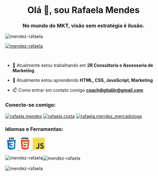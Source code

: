 <h1 align="center">Olá 👋, sou Rafaela Mendes</h1>
<h3 align="center">No mundo do MKT, visão sem estratégia é ilusão.</h3>

<p align="left"> <img src="https://komarev.com/ghpvc/?username=mendez-rafaela&label=Profile%20views&color=0e75b6&style=flat" alt="mendez-rafaela" /> </p>

<p align="left"> <a href="https://github.com/ryo-ma/github-profile-trophy"><img src="https://github-profile-trophy.vercel.app/?username=mendez-rafaela" alt="mendez-rafaela" /></a> </p>

<p align="left"> <a href="https://twitter.com/" target="blank"><img src="https://img.shields.io/twitter/follow/?logo=twitter&style=for-the-badge" alt="" /></a> </p>

- 🔭 Atualmente estou trabalhando em **2R Consultoria e Assessoria de Marketing**

- 🌱 Atualmente estou aprendendo **HTML, CSS, JavaScript, Marketing**

- 📫 Como entrar em contato comigo **coachdigitaliir@gmail.com**

<h3 align="left">Conecte-se comigo:</h3>
<p align="left">
<a href="https://linkedin.com/in/rafaela mendes" target="blank"><img align="center" src="https://raw.githubusercontent.com/rahuldkjain/github-profile-readme-generator/master/src/images/icons/Social/linked-in-alt.svg" alt="rafaela mendes" height="30" width="40" /></a>
<a href="https://fb.com/rafaela costa" target="blank"><img align="center" src="https://raw.githubusercontent.com/rahuldkjain/github-profile-readme-generator/master/src/images/icons/Social/facebook.svg" alt="rafaela costa" height="30" width="40" /></a>
<a href="https://instagram.com/rafaela.mendez_mercadologa" target="blank"><img align="center" src="https://raw.githubusercontent.com/rahuldkjain/github-profile-readme-generator/master/src/images/icons/Social/instagram.svg" alt="rafaela.mendez_mercadologa" height="30" width="40" /></a>
</p>

<h3 align="left">Idiomas e Ferramentas:</h3>
<p align="left"> <a href="https://www.w3schools.com/css/" target="_blank" rel="noreferrer"> <img src="https://raw.githubusercontent.com/devicons/devicon/master/icons/css3/css3-original-wordmark.svg" alt="css3" width="40" height="40"/> </a> <a href="https://www.w3.org/html/" target="_blank" rel="noreferrer"> <img src="https://raw.githubusercontent.com/devicons/devicon/master/icons/html5/html5-original-wordmark.svg" alt="html5" width="40" height="40"/> </a> <a href="https://developer.mozilla.org/en-US/docs/Web/JavaScript" target="_blank" rel="noreferrer"> <img src="https://raw.githubusercontent.com/devicons/devicon/master/icons/javascript/javascript-original.svg" alt="javascript" width="40" height="40"/> </a> </p>

<p><img align="left" src="https://github-readme-stats.vercel.app/api/top-langs?username=mendez-rafaela&show_icons=true&locale=en&layout=compact" alt="mendez-rafaela" /></p>

<p> <img align="center" src="https://github-readme-stats.vercel.app/api?username=mendez-rafaela&show_icons=true&locale=en" alt="mendez-rafaela" /></p>

<p><img align="center" src="https://github-readme-streak-stats.herokuapp.com/?user=mendez-rafaela&" alt="mendez-rafaela" /></p>

